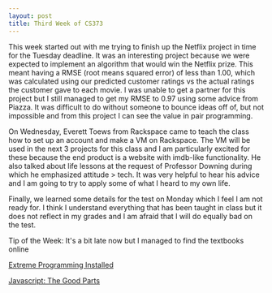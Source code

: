 ```yaml
---
layout: post
title: Third Week of CS373
---
```


This week started out with me trying to finish up the Netflix project in time for the Tuesday deadline. It was an interesting project because we were expected to implement an algorithm that would win the Netflix prize. This meant having a RMSE (root means squared error) of less than 1.00, which was calculated using our predicted customer ratings vs the actual ratings the customer gave to each movie. I was unable to get a partner for this project but I still managed to get my RMSE to 0.97 using some advice from Piazza. It was difficult to do without someone to bounce ideas off of, but not impossible and from this project I can see the value in pair programming.

On Wednesday, Everett Toews  from Rackspace came to teach the class how to set up an account and make a VM on Rackspace. The VM will be used in the next 3 projects for this class and I am particularly excited for these because the end product is a website with imdb-like functionality. He also talked about life lessons at the request of Professor Downing during which he emphasized attitude > tech. It was very helpful to hear his advice and I am going to try to apply some of what I heard to my own life. 

Finally, we learned some details for the test on Monday which I feel I am not ready for. I think I understand everything that has been taught in class but it does not reflect in my grades and I am afraid that I will do equally bad on the test.  



Tip of the Week:
It's a bit late now but I managed to find the textbooks online

[Extreme Programming Installed](http://homes.di.unimi.it/~belletc/corsi/xpinstall.pdf)

[Javascript: The Good Parts](http://www.unistorgroup.com/uploads/documents/OReilly.JavaScript.The.Good.Parts.May.2008.pdf)
